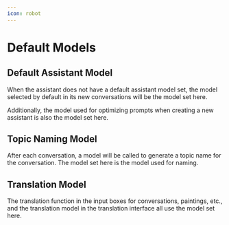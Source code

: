 ```yaml
---
icon: robot
---
```


# Default Models

## Default Assistant Model

When the assistant does not have a default assistant model set, the model selected by default in its new conversations will be the model set here.

Additionally, the model used for optimizing prompts when creating a new assistant is also the model set here.

## Topic Naming Model

After each conversation, a model will be called to generate a topic name for the conversation. The model set here is the model used for naming.

## Translation Model

The translation function in the input boxes for conversations, paintings, etc., and the translation model in the translation interface all use the model set here.
